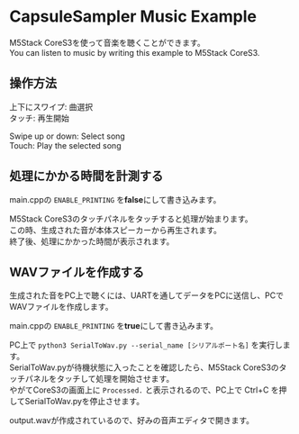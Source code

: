 # CapsuleSampler Music Example

M5Stack CoreS3を使って音楽を聴くことができます。  
You can listen to music by writing this example to M5Stack CoreS3.

## 操作方法

上下にスワイプ: 曲選択  
タッチ: 再生開始

Swipe up or down: Select song  
Touch: Play the selected song

## 処理にかかる時間を計測する

main.cppの `ENABLE_PRINTING` を**false**にして書き込みます。  

M5Stack CoreS3のタッチパネルをタッチすると処理が始まります。  
この時、生成された音が本体スピーカーから再生されます。   
終了後、処理にかかった時間が表示されます。

## WAVファイルを作成する

生成された音をPC上で聴くには、UARTを通してデータをPCに送信し、PCでWAVファイルを作成します。

main.cppの `ENABLE_PRINTING` を**true**にして書き込みます。  

PC上で `python3 SerialToWav.py --serial_name [シリアルポート名]` を実行します。  
SerialToWav.pyが待機状態に入ったことを確認したら、M5Stack CoreS3のタッチパネルをタッチして処理を開始させます。  
やがてCoreS3の画面上に `Processed.` と表示されるので、PC上で Ctrl+C を押してSerialToWav.pyを停止させます。

output.wavが作成されているので、好みの音声エディタで開きます。
